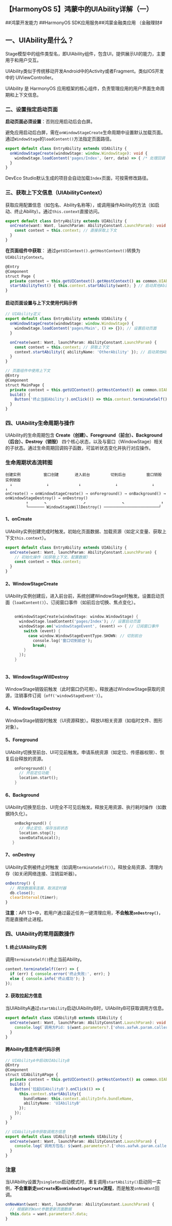 ## 【HarmonyOS 5】鸿蒙中的UIAbility详解（一）

##鸿蒙开发能力 ##HarmonyOS SDK应用服务##鸿蒙金融类应用 （金融理财#

## 一、UIAbility是什么？

Stage模型中的组件类型名，即UIAbility组件，包含UI，提供展示UI的能力，主要用于和用户交互。

UIAbility类似于传统移动开发Android中的Activity或者Fragment。类似IOS开发中的 UIViewController。

UIAbility 是 HarmonyOS 应用框架的核心组件，负责管理应用的用户界面生命周期和上下文信息。


### **二、设置指定启动页面**
**启动页面必须设置**：否则应用启动后会白屏。

避免应用启动后白屏，需在`onWindowStageCreate`生命周期中设置默认加载页面。通过`WindowStage`的`loadContent()`方法指定页面路径。
  ```typescript
  export default class EntryAbility extends UIAbility {
    onWindowStageCreate(windowStage: window.WindowStage): void {
      windowStage.loadContent('pages/Index', (err, data) => { /* 处理回调 */ });
    }
  }
  ```
DevEco Studio默认生成的项目会自动加载`Index`页面，可按需修改路径。

### **三、获取上下文信息（UIAbilityContext）**
获取应用配置信息（如包名、Ability名称等），或调用操作Ability的方法（如启动、终止Ability）。通过`this.context`直接访问。
  ```typescript
  export default class EntryAbility extends UIAbility {
    onCreate(want: Want, launchParam: AbilityConstant.LaunchParam): void {
      const context = this.context; // 直接获取上下文
    }
  }
  ```
 **在页面组件中获取**：
 通过`getUIContext().getHostContext()`转换为`UIAbilityContext`。
  ```typescript
  @Entry
  @Component
  struct Page {
    private context = this.getUIContext().getHostContext() as common.UIAbilityContext;
    startAbilityTest() { this.context.startAbility(want); } // 启动其他Ability
  }
  ```

#### **启动页面设置与上下文使用代码示例**
```typescript
// UIAbility定义
export default class EntryAbility extends UIAbility {
  onWindowStageCreate(windowStage: window.WindowStage) {
    windowStage.loadContent('pages/Main', () => {}); // 设置启动页面
  }

  onCreate(want: Want, launchParam: AbilityConstant.LaunchParam) {
    const context = this.context; // 获取上下文
    context.startAbility({ abilityName: 'OtherAbility' }); // 启动其他Ability
  }
}

// 页面组件中使用上下文
@Entry
@Component
struct MainPage {
  private context = this.getUIContext().getHostContext() as common.UIAbilityContext;
  build() {
    Button('终止当前Ability').onClick(() => this.context.terminateSelf());
  }
}
```

### **四、UIAbility生命周期与操作**

UIAbility的生命周期包含 **Create（创建）、Foreground（前台）、Background（后台）、Destroy（销毁）** 四个核心状态，以及与窗口（WindowStage）相关的子状态。通过生命周期回调钩子函数，可监听状态变化并执行对应操作。

### **生命周期状态流转图**
```
创建实例          窗口创建       进入前台         切到后台         窗口销毁       实例销毁
  ↓               ↓             ↓               ↓               ↓             ↓
onCreate() → onWindowStageCreate() → onForeground() → onBackground() → onWindowStageDestroy() → onDestroy()
         ↑       ↖                ↗                ↖                ↑
         └─────── WindowStageWillDestroy() ────────────────────────┘
```



#### **1、onCreate**
UIAbility实例创建完成时触发。初始化页面数据、加载资源（如定义变量、获取上下文`this.context`）。

  ```typescript
  export default class EntryAbility extends UIAbility {
    onCreate(want: Want, launchParam: AbilityConstant.LaunchParam) {
      // 初始化操作（如获取上下文、配置数据）
      const context = this.context; 
    }
  }
  ```

#### **2、WindowStageCreate**
UIAbility实例创建后，进入前台前，系统创建WindowStage时触发。设置启动页面（`loadContent()`）、订阅窗口事件（如前后台切换、焦点变化）。

```dart

    onWindowStageCreate(windowStage: window.WindowStage) {
      windowStage.loadContent('pages/Index'); // 设置启动页面
      windowStage.on('windowStageEvent', (event) => { // 订阅窗口事件
        switch (event) {
          case window.WindowStageEventType.SHOWN: // 切到前台
            console.log('窗口切到前台');
            break;
        }
      });
    }
 
```
#### **3、WindowStageWillDestroy**

WindowStage销毁前触发（此时窗口仍可用）。释放通过WindowStage获取的资源，注销事件订阅（`off('windowStageEvent')`）。

#### **4、WindowStageDestroy**
WindowStage销毁时触发（UI资源释放）。释放UI相关资源（如临时文件、图形对象）。

#### **5、Foreground**
UIAbility切换至前台、UI可见前触发。申请系统资源（如定位、传感器权限）、恢复后台释放的资源。

```dart
    onForeground() {
      // 开启定位功能
      location.start(); 
    }
```

#### **6、Background**
UIAbility切换至后台、UI完全不可见后触发。释放无用资源、执行耗时操作（如数据持久化）。

```dart
    onBackground() {
      // 停止定位、保存当前状态
      location.stop(); 
      saveDataToLocal();
   }
```

#### **7、onDestroy**
UIAbility实例被终止时触发（如调用`terminateSelf()`）。释放全局资源、清理内存（如关闭网络连接、注销监听器）。
  ```typescript
  onDestroy() {
    // 释放数据库连接、取消定时器
    db.close(); 
    clearInterval(timer);
  }
  ```
**注意**：API 13+中，若用户通过最近任务一键清理应用，**不会触发`onDestroy()`**，而是直接终止进程。




### **四、UIAbility的常用函数操作**
#### **1. 终止UIAbility实例**
调用`terminateSelf()`终止当前Ability。
  ```typescript
  context.terminateSelf((err) => {
    if (err) { console.error('终止失败:', err); } 
    else { console.info('终止成功'); }
  });
  ```

#### **2. 获取拉起方信息**
当UIAbilityA通过`startAbility`启动UIAbilityB时，UIAbilityB可获取调用方信息。

  ```typescript
  export default class UIAbilityB extends UIAbility {
    onCreate(want: Want, launchParam: AbilityConstant.LaunchParam): void {
      console.log(`调用方Pid: ${want.parameters?.['ohos.aafwk.param.callerPid']}`);
    }
  }
  ```

#### **跨Ability信息传递代码示例**
```typescript
// UIAbilityA中启动UIAbilityB
@Entry
@Component
struct UIAbilityAPage {
  private context = this.getUIContext().getHostContext() as common.UIAbilityContext;
  build() {
    Button('拉起UIAbilityB').onClick(() => {
      this.context.startAbility({ 
        bundleName: this.context.abilityInfo.bundleName, 
        abilityName: 'UIAbilityB' 
      });
    });
  }
}

// UIAbilityB中获取调用方信息
export default class UIAbilityB extends UIAbility {
  onCreate(want: Want, launchParam: AbilityConstant.LaunchParam) {
    console.log(`调用方包名: ${want.parameters?.['ohos.aafwk.param.callerBundleName']}`);
  }
}
```





### **注意**
当UIAbility设置为`singleton`启动模式时，重复调用`startAbility()`启动同一实例，**不会重新走`onCreate`和`onWindowStageCreate`流程**，而是触发`onNewWant`回调。

  ```typescript
  onNewWant(want: Want, launchParam: AbilityConstant.LaunchParam) {
    // 根据新的Want参数更新页面数据
    this.data = want.parameters?.data; 
  }
  ```


